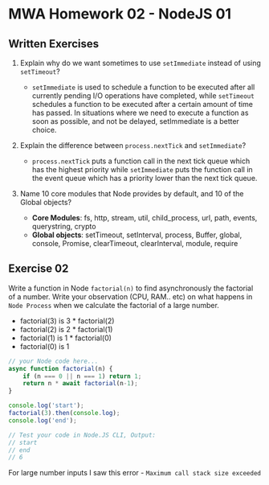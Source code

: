 # MWA Homework 02 - NodeJS 01
## Written Exercises
1. Explain why do we want sometimes to use `setImmediate` instead of using `setTimeout`? 

    - `setImmediate` is used to schedule a function to be executed after all currently pending I/O operations have completed, while `setTimeout` schedules a function to be executed after a certain amount of time has passed. In situations where we need to execute a function as soon as possible, and not be delayed, setImmediate is a better choice.

2. Explain the difference between `process.nextTick` and `setImmediate`?

    - `process.nextTick` puts a function call in the next tick queue which has the highest priority while `setImmediate` puts the function call in the event queue which has a priority lower than the next tick queue.

3. Name 10 core modules that Node provides by default, and 10 of the Global objects?

    - **Core Modules**: fs, http, stream, util, child_process, url, path, events, querystring, crypto
    - **Global objects**: setTimeout, setInterval, process, Buffer, global, console, Promise, clearTimeout, clearInterval, module, require

## Exercise 02
Write a function in Node `factorial(n)` to find asynchronously the factorial of a number. Write your observation (CPU, RAM.. etc) on what happens in `Node Process` when we calculate the factorial of a large number.  
* factorial(3) is 3 * factorial(2)
* factorial(2) is 2 * factorial(1)
* factorial(1) is 1 * factorial(0)
* factorial(0) is 1

```javascript
// your Node code here...
async function factorial(n) {
    if (n === 0 || n === 1) return 1;
    return n * await factorial(n-1);
}

console.log('start');
factorial(3).then(console.log); 
console.log('end');

// Test your code in Node.JS CLI, Output:
// start
// end
// 6
```
  
For large number inputs I saw this error - `Maximum call stack size exceeded`
